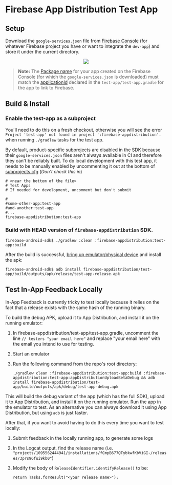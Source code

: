 # Firebase App Distribution Test App

## Setup

Download the `google-services.json` file from [Firebase Console](https://console.firebase.google.com/)
(for whatever Firebase project you have or want to integrate the `dev-app`) and store it under the
current directory.

<p align="center">
  <img src="https://i.stack.imgur.com/BFmz5.png">
</p>

> **Note:** The [Package name](https://firebase.google.com/docs/android/setup#register-app) for your
app created on the Firebase Console (for which the `google-services.json` is downloaded) must match
the [applicationId](https://developer.android.com/studio/build/application-id.html) declared in the
`test-app/test-app.gradle` for the app to link to Firebase.

## Build & Install

### Enable the test-app as a subproject ###

You'll need to do this on a fresh checkout, otherwise you will see the error `Project 'test-app' not found in project ':firebase-appdistribution'.` when running `./gradlew` tasks for the test app.

By default, product-specific subprojects are disabled in the SDK because their `google-services.json` files aren't always available in CI and therefore they can't be reliably built.  To do local development with this test app, it needs to be manually enabled by uncommenting it out at the bottom of [subprojects.cfg](https://github.com/firebase/firebase-android-sdk/blob/master/subprojects.cfg) (*Don't check this in*)

```
# <near the bottom of the file>
# Test Apps
# If needed for development, uncomment but don't submit

#
#some-other-app:test-app
#and-another:test-app
#...
firebase-appdistribution:test-app

```

### Build with HEAD version of `firebase-appdistribution` SDK.

```
firebase-android-sdk$ ./gradlew :clean :firebase-appdistribution:test-app:build
```

After the build is successful, [bring up emulator/physical device](https://developer.android.com/studio/run/emulator)
and install the apk:

```
firebase-android-sdk$ adb install firebase-appdistribution/test-app/build/outputs/apk/release/test-app-release.apk
```

## Test In-App Feedback Locally

In-App Feedback is currently tricky to test locally because it relies on the
fact that a release exists with the same hash of the running binary.

To build the debug APK, upload it to App Distribution, and install it on the running emulator:
1. In firebase-appdistribution/test-app/test-app.gradle, uncomment the line `// testers "your email here"` and replace "your email here" with the email you intend to use for testing.
1. Start an emulator
1. Run the following command from the repo's root directory:

    ```
    ./gradlew clean :firebase-appdistribution:test-app:build :firebase-appdistribution:test-app:appDistributionUploadBetaDebug && adb install firebase-appdistribution/test-app/build/outputs/apk/debug/test-app-debug.apk
    ```
   
This will build the debug variant of the app (which has the full SDK), upload it to App Distribution, and install it on the running emulator. Run the app in the emulator to test. As an alternative you can always download it using App Distribution, but using `adb` is just faster.

After that, if you want to avoid having to do this every time you want to test locally:

1. Submit feedback in the locally running app, to generate some logs
1. In the Logcat output, find the release name (i.e. `"projects/1095562444941/installations/fCmpB677QTybkwfKbViGI-/releases/3prs96fui9kb0"`)
1. Modify the body of `ReleaseIdentifier.identifyRelease()` to be:

    ```
    return Tasks.forResult("<your release name>");
    ```
